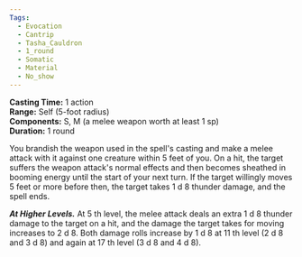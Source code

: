 ```yaml
---
Tags:
  - Evocation
  - Cantrip
  - Tasha_Cauldron
  - 1_round
  - Somatic
  - Material
  - No_show
---
```


**Casting Time:** 1 action  
**Range:** Self (5-foot radius)  
**Components:** S, M (a melee weapon worth at least 1 sp)  
**Duration:** 1 round

You brandish the weapon used in the spell's casting and make a melee attack with it against one creature within 5 feet of you. On a hit, the target suffers the weapon attack's normal effects and then becomes sheathed in booming energy until the start of your next turn. If the target willingly moves 5 feet or more before then, the target takes 1 d 8 thunder damage, and the spell ends.

**_At Higher Levels._** At 5 th level, the melee attack deals an extra 1 d 8 thunder damage to the target on a hit, and the damage the target takes for moving increases to 2 d 8. Both damage rolls increase by 1 d 8 at 11 th level (2 d 8 and 3 d 8) and again at 17 th level (3 d 8 and 4 d 8).